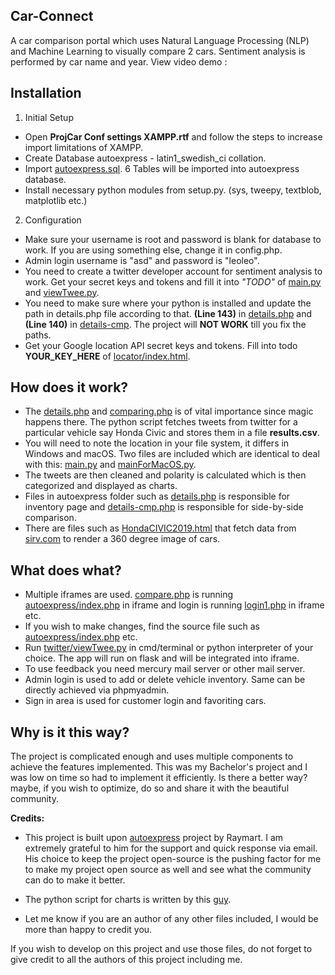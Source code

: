 ## Car-Connect

A car comparison portal which uses Natural Language Processing (NLP) and Machine Learning to visually compare 2 cars. Sentiment analysis is performed by car name and year. View video demo : 

## Installation
1) Initial Setup
- Open **ProjCar Conf settings XAMPP.rtf** and follow the steps to increase import limitations of XAMPP.
- Create Database autoexpress - latin1_swedish_ci collation.
- Import [autoexpress.sql](autoexpress.sql). 6 Tables will be imported into autoexpress database. 
- Install necessary python modules from setup.py. (sys, tweepy, textblob, matplotlib etc.)


2) Configuration
- Make sure your username is root and password is blank for database to work. If you are using something else, change it in config.php.
- Admin login username is "asd" and password is "leoleo".
- You need to create a twitter developer account for sentiment analysis to work. Get your secret keys and tokens and fill it into *"TODO"* of [main.py](main.py) and [viewTwee.py](twitter/viewTwee.py).
- You need to make sure where your python is installed and update the path in details.php file according to that. **(Line 143)** in [details.php](autoexpress/details.php) and **(Line 140)** in [details-cmp](autoexpress/details-cmp.php). The project will **NOT WORK** till you fix the paths.
- Get your Google location API secret keys and tokens. Fill into todo **YOUR_KEY_HERE** of [locator/index.html](locator/index.html).


## How does it work?
- The [details.php](autoexpress/details.php) and [comparing.php](autoexpress/comparing.php) is of vital importance since magic happens there. The python script fetches tweets from twitter for a particular vehicle say Honda Civic and stores them in a file **results.csv**. 
- You will need to note the location in your file system, it differs in Windows and macOS. Two files are included which are identical to deal with this: [main.py](main.py) and [mainForMacOS.py](mainForMacOS.py). 
- The tweets are then cleaned and polarity is calculated which is then categorized and displayed as charts.
- Files in autoexpress folder such as [details.php](autoexpress/details.php) is responsible for inventory page and [details-cmp.php](autoexpress/details-cmp.php) is responsible for side-by-side comparison. 
- There are files such as [HondaCIVIC2019.html](autoexpress/HondaCIVIC2019.html) that fetch data from [sirv.com](sirv.com) to render a 360 degree image of cars. 

## What does what?
- Multiple iframes are used. [compare.php](compare.php) is running [autoexpress/index.php](autoexpress/index.php) in iframe and login is running [login1.php](login/login1.php) in iframe etc. 
- If you wish to make changes, find the source file such as [autoexpress/index.php](autoexpress/index.php) etc. 
- Run [twitter/viewTwee.py](twitter/viewTwee.py) in cmd/terminal or python interpreter of your choice. The app will run on flask and will be integrated into iframe.
- To use feedback you need mercury mail server or other mail server. 
- Admin login is used to add or delete vehicle inventory. Same can be directly achieved via phpmyadmin.
- Sign in area is used for customer login and favoriting cars.


## Why is it this way?
The project is complicated enough and uses multiple components to achieve the features implemented. This was my Bachelor's project and I was low on time so had to implement it efficiently. Is there a better way? maybe, if you wish to optimize, do so and share it with the beautiful community.  

**Credits:**  
- This project is built upon [autoexpress](https://github.com/tramyardg/autoexpress) project by Raymart. I am extremely grateful to him for the support and quick response via email. His choice to keep the project open-source is the pushing factor for me to make my project open source as well and see what the community can do to make it better. 

- The python script for charts is written by this [guy](https://github.com/harunshimanto/Twitter-Sentiment-Analysis).
-  Let me know if you are an author of any other files included, I would be more than happy to credit you.

If you wish to develop on this project and use those files, do not forget to give credit to all the authors of this project including me. 